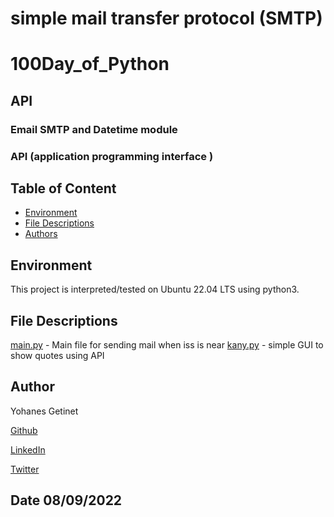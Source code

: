 
# simple mail transfer protocol (SMTP)
# 100Day_of_Python
## API

### Email SMTP and Datetime module
### API (application programming interface )

## Table of Content
* [Environment](#environment)
* [File Descriptions](#file-descriptions)
* [Authors](#author)

## Environment
This project is interpreted/tested on Ubuntu 22.04 LTS using python3. 


## File Descriptions
[main.py](main.py)  - Main file for sending mail when iss is near 
[kany.py](kany.py) - simple GUI to show quotes using API


## Author
Yohanes Getinet 

[Github](https://github.com/YohanesGetinet1) 

[LinkedIn](https://www.linkedin.com/in/yohanesgetinet/)

[Twitter](https://twitter.com/YohanesGetinet)
## Date 08/09/2022
